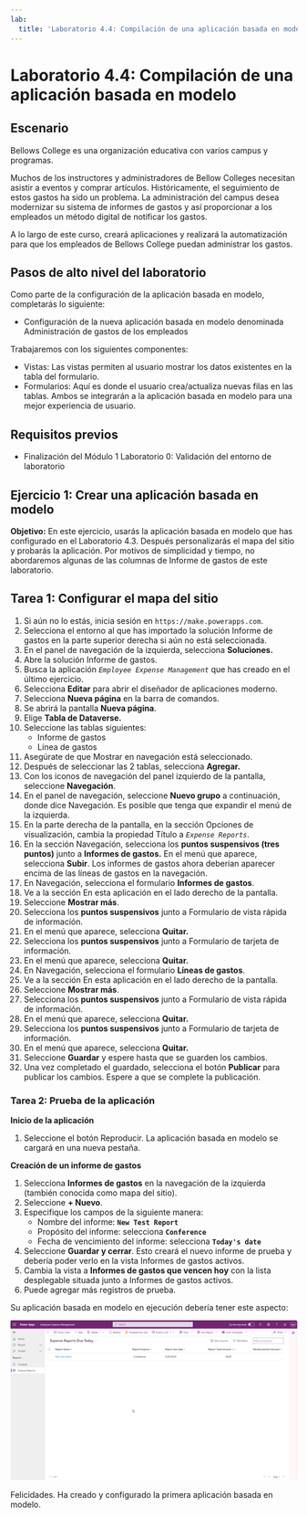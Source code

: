 ```yaml
---
lab:
  title: 'Laboratorio 4.4: Compilación de una aplicación basada en modelo'
---
```


# Laboratorio 4.4: Compilación de una aplicación basada en modelo

## Escenario
Bellows College es una organización educativa con varios campus y programas.

Muchos de los instructores y administradores de Bellow Colleges necesitan asistir a eventos y comprar artículos. Históricamente, el seguimiento de estos gastos ha sido un problema.
La administración del campus desea modernizar su sistema de informes de gastos y así proporcionar a los empleados un método digital de notificar los gastos.

A lo largo de este curso, creará aplicaciones y realizará la automatización para que los empleados de Bellows College puedan administrar los gastos.

## Pasos de alto nivel del laboratorio
Como parte de la configuración de la aplicación basada en modelo, completarás lo siguiente:
- Configuración de la nueva aplicación basada en modelo denominada Administración de gastos de los empleados

Trabajaremos con los siguientes componentes:
- Vistas: Las vistas permiten al usuario mostrar los datos existentes en la tabla del formulario.
- Formularios: Aquí es donde el usuario crea/actualiza nuevas filas en las tablas.
Ambos se integrarán a la aplicación basada en modelo para una mejor experiencia de usuario.

## Requisitos previos
- Finalización del Módulo 1 Laboratorio 0: Validación del entorno de laboratorio

## Ejercicio 1: Crear una aplicación basada en modelo
**Objetivo:** En este ejercicio, usarás la aplicación basada en modelo que has configurado en el Laboratorio 4.3. Después personalizarás el mapa del sitio y probarás la aplicación.
Por motivos de simplicidad y tiempo, no abordaremos algunas de las columnas de Informe de gastos de este laboratorio.

## Tarea 1: Configurar el mapa del sitio
1. Si aún no lo estás, inicia sesión en `https://make.powerapps.com`.
2. Selecciona el entorno al que has importado la solución Informe de gastos en la parte superior derecha si aún no está seleccionada.
3. En el panel de navegación de la izquierda, selecciona **Soluciones.**
4. Abre la solución Informe de gastos.
5. Busca la aplicación *`Employee Expense Management`* que has creado en el último ejercicio.
6. Selecciona **Editar** para abrir el diseñador de aplicaciones moderno.
7. Selecciona **Nueva página** en la barra de comandos.
8. Se abrirá la pantalla **Nueva página**.
9. Elige **Tabla de Dataverse.**
10. Seleccione las tablas siguientes:
    - Informe de gastos
    - Línea de gastos
11. Asegúrate de que Mostrar en navegación está seleccionado.
12. Después de seleccionar las 2 tablas, selecciona **Agregar.**
13. Con los iconos de navegación del panel izquierdo de la pantalla, seleccione **Navegación**.
14. En el panel de navegación, seleccione **Nuevo grupo** a continuación, donde dice Navegación. Es posible que tenga que expandir el menú de la izquierda.
15. En la parte derecha de la pantalla, en la sección Opciones de visualización, cambia la propiedad Título a *`Expense Reports`*.
16. En la sección Navegación, selecciona los **puntos suspensivos (tres puntos)** junto a **Informes de gastos.** En el menú que aparece, selecciona **Subir**. Los informes de gastos ahora deberían aparecer encima de las líneas de gastos en la navegación.
17. En Navegación, selecciona el formulario **Informes de gastos**.
18. Ve a la sección En esta aplicación en el lado derecho de la pantalla.
19. Seleccione **Mostrar más**.
20. Selecciona los **puntos suspensivos** junto a Formulario de vista rápida de información.
21. En el menú que aparece, selecciona **Quitar.**
22. Selecciona los **puntos suspensivos** junto a Formulario de tarjeta de información.
23. En el menú que aparece, selecciona **Quitar.**
24. En Navegación, selecciona el formulario **Líneas de gastos**.
25. Ve a la sección En esta aplicación en el lado derecho de la pantalla.
26. Seleccione **Mostrar más**.
27. Selecciona los **puntos suspensivos** junto a Formulario de vista rápida de información.
28. En el menú que aparece, selecciona **Quitar.**
29. Selecciona los **puntos suspensivos** junto a Formulario de tarjeta de información.
30. En el menú que aparece, selecciona **Quitar.**
31. Seleccione **Guardar** y espere hasta que se guarden los cambios.
32. Una vez completado el guardado, selecciona el botón **Publicar** para publicar los cambios. Espere a que se complete la publicación.

### Tarea 2: Prueba de la aplicación
**Inicio de la aplicación**
1. Seleccione el botón Reproducir. La aplicación basada en modelo se cargará en una nueva pestaña.

**Creación de un informe de gastos**
1. Selecciona **Informes de gastos** en la navegación de la izquierda (también conocida como mapa del sitio).
2. Seleccione **+ Nuevo**.
3. Especifique los campos de la siguiente manera:
    - Nombre del informe: **`New Test Report`**
    - Propósito del informe: selecciona **`Conference`**
    - Fecha de vencimiento del informe: selecciona **`Today's date`**
4. Seleccione **Guardar y cerrar**. Esto creará el nuevo informe de prueba y debería poder verlo en la vista Informes de gastos activos.
5. Cambia la vista a **Informes de gastos que vencen hoy** con la lista desplegable situada junto a Informes de gastos activos.
6. Puede agregar más registros de prueba.

Su aplicación basada en modelo en ejecución debería tener este aspecto:

![Captura de pantalla de la aplicación basada en modelo.](./Media/Model_driven_apps.png)

Felicidades. Ha creado y configurado la primera aplicación basada en modelo.
